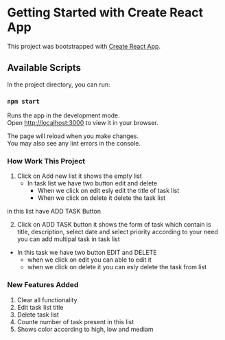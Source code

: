 # Getting Started with Create React App

This project was bootstrapped with [Create React App](https://github.com/facebook/create-react-app).

## Available Scripts

In the project directory, you can run:

### `npm start`

Runs the app in the development mode.\
Open [http://localhost:3000](http://localhost:3000) to view it in your browser.

The page will reload when you make changes.\
You may also see any lint errors in the console.


### How Work This Project
1. Click on Add new list it shows the empty list 
     * In task list we have two button edit and delete 
        * When we click on edit esly edit the title of task list
        * When we click on delete it delete the task list

in this list have ADD TASK Button 

2. Click on ADD TASK button it shows the form of task which contain is title, description, select date and select priority
    according to your need you can add multipal task in task list
    
 * In this task we have two button EDIT and DELETE
      * when we click on edit you can able to edit it
      * when we click on delete it you can esly delete the task from list

### New Features Added
1. Clear all functionality
2. Edit task list title
3. Delete task list  
4. Counte number of task present in this list
5. Shows color according to high, low and mediam
